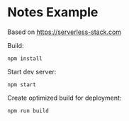 # Notes Example

Based on https://serverless-stack.com

Build:
```
npm install
```

Start dev server:
```
npm start
```

Create optimized build for deployment:
```
npm run build
```

